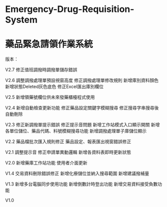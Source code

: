 # Emergency-Drug-Requisition-System
藥品緊急請領作業系統
====
版本：

V2.7
修正值班調撥時調撥單儲存錯誤

V2.6
調整調撥處理單預設視窗高度
修正調撥處理單修改規則
新增庫別資料顏色
新增狀態Deleted灰色底色
修正Excel匯出庫別欄位

V2.5
新增領藥號欄位供未來發藥櫃檯程式使用

V2.4
新增自動檢查更新功能
修正藥品設定關鍵字模糊搜尋
修正搜尋字串搜尋後自動刪除

V2.3
修正新調撥單提示錯誤
修正提示音問題
新增工作站模式入口顯示開關
新增各單位儲位、藥品代碼、料號模糊搜尋功能
新增調撥處理單子庫儲位顯示

V2.2
藥品檔批次匯入規則修正
藥品設定、報表匯出視窗錯誤修正

V2.1
調整提示音
修正申請單異動邏輯
新增各資料表即時更新狀態

V2.0
新增藥庫工作站功能
使用者介面更新

V1.4
交易資料刪除錯誤修正
新增化療儲位並納入搜尋範圍
新增建議撥補量

V1.3
新增多台電腦同步使用功能
新增倒數計時登出功能
新增交易資料接受負數功能

V1.0
